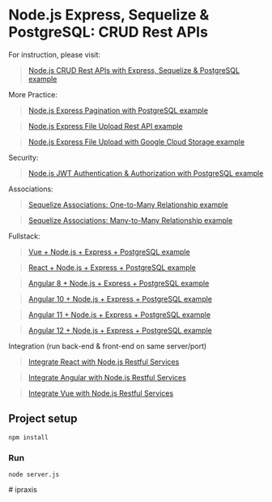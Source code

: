 # Node.js Express, Sequelize & PostgreSQL: CRUD Rest APIs

For instruction, please visit:
> [Node.js CRUD Rest APIs with Express, Sequelize & PostgreSQL example](https://bezkoder.com/node-express-sequelize-postgresql/)

More Practice:
> [Node.js Express Pagination with PostgreSQL example](https://bezkoder.com/node-js-pagination-postgresql/)

> [Node.js Express File Upload Rest API example](https://bezkoder.com/node-js-express-file-upload/)

> [Node.js Express File Upload with Google Cloud Storage example](https://bezkoder.com/google-cloud-storage-nodejs-upload-file/)

Security:
> [Node.js JWT Authentication & Authorization with PostgreSQL example](https://bezkoder.com/node-js-jwt-authentication-postgresql/)

Associations:
> [Sequelize Associations: One-to-Many Relationship example](https://bezkoder.com/sequelize-associate-one-to-many/)

> [Sequelize Associations: Many-to-Many Relationship example](https://bezkoder.com/sequelize-associate-many-to-many/)

Fullstack:
> [Vue + Node.js + Express + PostgreSQL example](https://bezkoder.com/vue-node-express-postgresql/)

> [React + Node.js + Express + PostgreSQL example](https://bezkoder.com/react-node-express-postgresql/)

> [Angular 8 + Node.js + Express + PostgreSQL example](https://bezkoder.com/angular-node-express-postgresql/)

> [Angular 10 + Node.js + Express + PostgreSQL example](https://bezkoder.com/angular-10-node-express-postgresql/)

> [Angular 11 + Node.js + Express + PostgreSQL example](https://bezkoder.com/angular-11-node-js-express-postgresql/)

> [Angular 12 + Node.js + Express + PostgreSQL example](https://bezkoder.com/angular-12-node-js-express-postgresql/)

Integration (run back-end & front-end on same server/port)
> [Integrate React with Node.js Restful Services](https://bezkoder.com/integrate-react-express-same-server-port/)

> [Integrate Angular with Node.js Restful Services](https://bezkoder.com/integrate-angular-10-node-js/)

> [Integrate Vue with Node.js Restful Services](https://bezkoder.com/serve-vue-app-express/)

## Project setup
```
npm install
```

### Run
```
node server.js
```
#   i p r a x i s  
 